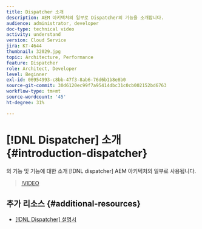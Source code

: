 ```yaml
---
title: Dispatcher 소개
description: AEM 아키텍처의 일부로 Dispatcher의 기능을 소개합니다.
audience: administrator, developer
doc-type: technical video
activity: understand
version: Cloud Service
jira: KT-4644
thumbnail: 32029.jpg
topic: Architecture, Performance
feature: Dispatcher
role: Architect, Developer
level: Beginner
exl-id: 06954993-c8bb-47f3-8ab6-76d6b1b8e8b0
source-git-commit: 30d6120ec99f7a95414dbc31c0cb002152bd6763
workflow-type: tm+mt
source-wordcount: '45'
ht-degree: 31%

---
```


# [!DNL Dispatcher] 소개 {#introduction-dispatcher}

의 기능 및 기능에 대한 소개 [!DNL dispatcher] AEM 아키텍처의 일부로 사용됩니다.

>[!VIDEO](https://video.tv.adobe.com/v/32029?quality=12&learn=on)

## 추가 리소스 {#additional-resources}

* [[!DNL Dispatcher] 설명서](https://experienceleague.adobe.com/docs/experience-manager-dispatcher/using/dispatcher.html)
